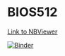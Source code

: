 # BIOS512
[Link to NBViewer](https://nbviewer.jupyter.org/github/bdchen/-BIOS512/tree/main/)


[![Binder](http://mybinder.org/badge_logo.svg)](http://mybinder.org/v2/gh/bdchen/BIOS512/main)

